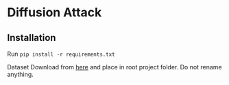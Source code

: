 # Diffusion Attack
## Installation

Run `pip install -r requirements.txt`

Dataset
Download from [here](https://drive.google.com/drive/u/1/folders/19by-MVrTyYcnuiYjEYBcJlIM96wCsZ1f) and place in root project folder. Do not rename anything.